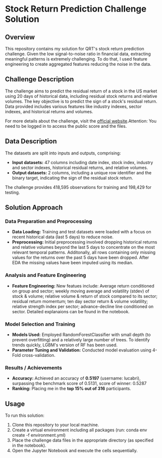 # Stock Return Prediction Challenge Solution

## Overview

This repository contains my solution for QRT's stock return prediction challenge. Given the low signal-to-noise ratio in financial data, extracting meaningful patterns is extremely challenging. To do that, I used feature engineering to create aggregated features reducing the noise in the data. 


## Challenge Description

The challenge aims to predict the residual return of a stock in the US market using 20 days of historical data, including residual stock returns and relative volumes. The key objective is to predict the sign of a stock's residual return. Data provided includes various features like industry indexes, sector indexes, and historical returns and volumes.

For more details about the challenge, visit the [official website](https://challengedata.ens.fr/challenges/23).Attention: You need to be logged in to access the public score and the files.

## Data Description

The datasets are split into inputs and outputs, comprising:

- **Input datasets:** 47 columns including date index, stock index, industry and sector indexes, historical residual returns, and relative volumes.
- **Output datasets:** 2 columns, including a unique row identifier and the binary target, indicating the sign of the residual stock return.

The challenge provides 418,595 observations for training and 198,429 for testing.

## Solution Approach

### Data Preparation and Preprocessing
- **Data Loading:** Training and test datasets were loaded with a focus on recent historical data (last 5 days) to reduce noise.
- **Preprocessing:** Initial preprocessing involved dropping historical returns and relative volumes beyond the last 5 days to concentrate on the most relevant temporal patterns. Additonally, all rows containing only missing values for the returns over the past 5 days have been dropped. After EDA the missing values have been imputed using its median. 

### Analysis and Feature Engineering
- **Feature Engineering:** New featues include: Average return conditioned on group and sector; weekly moving average and volatility (stdev) of stock & volume; relative volume & return of stock compared to its sector; residual return momentum; ten day sector return & volume volatility; relative strength index per sector; advance-decline line conditioned on sector. Detailed explanaions can be found in the notebook.

### Model Selection and Training
- **Models Used:** Employed RandomForestClassifier with small depth (to prevent overfitting) and a relatively large number of trees. To identify trends quickly, LGBM's version of RF has been used. 
- **Parameter Tuning and Validation:** Conducted model evaluation using 4-Fold cross-validation.

### Results / Achievements

- **Accuracy:** Achieved an accuracy of **0.5197** (username: lucabri), surpassing the benchmark score of 0.5131, score of winner: 0.5287
- **Ranking:** Placing me in the **top 15% out of 316** participants.

## Usage

To run this solution:

1. Clone this repository to your local machine.
2. Create a virtual environment including all packages (run: conda env create -f environment.yml)
3. Place the challenge data files in the appropriate directory (as specified in the notebook).
4. Open the Jupyter Notebook and execute the cells sequentially.